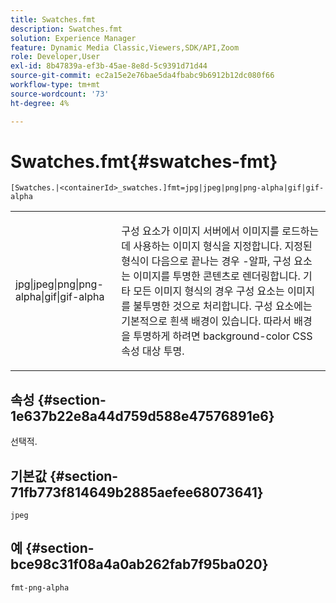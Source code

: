 ```yaml
---
title: Swatches.fmt
description: Swatches.fmt
solution: Experience Manager
feature: Dynamic Media Classic,Viewers,SDK/API,Zoom
role: Developer,User
exl-id: 8b47839a-ef3b-45ae-8e8d-5c9391d71d44
source-git-commit: ec2a15e2e76bae5da4fbabc9b6912b12dc080f66
workflow-type: tm+mt
source-wordcount: '73'
ht-degree: 4%

---
```


# Swatches.fmt{#swatches-fmt}

`[Swatches.|<containerId>_swatches.]fmt=jpg|jpeg|png|png-alpha|gif|gif-alpha`

<table id="table_4620F51BD77149FDB68F1FBECC443801"> 
 <tbody> 
  <tr> 
   <td> <p> <span class="codeph"> jpg|jpeg|png|png-alpha|gif|gif-alpha</span> </p> </td> 
   <td> <p>구성 요소가 이미지 서버에서 이미지를 로드하는 데 사용하는 이미지 형식을 지정합니다. 지정된 형식이 다음으로 끝나는 경우 <span class="codeph"> -알파</span>, 구성 요소는 이미지를 투명한 콘텐츠로 렌더링합니다. 기타 모든 이미지 형식의 경우 구성 요소는 이미지를 불투명한 것으로 처리합니다. 구성 요소에는 기본적으로 흰색 배경이 있습니다. 따라서 배경을 투명하게 하려면 <span class="codeph"> background-color</span> CSS 속성 대상 <span class="codeph"> 투명</span>. </p> </td> 
  </tr> 
 </tbody> 
</table>

## 속성 {#section-1e637b22e8a44d759d588e47576891e6}

선택적.

## 기본값 {#section-71fb773f814649b2885aefee68073641}

`jpeg`

## 예 {#section-bce98c31f08a4a0ab262fab7f95ba020}

`fmt-png-alpha`
